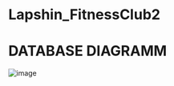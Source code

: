 # Lapshin_FitnessClub2

<h1>DATABASE DIAGRAMM</h1>

![image](https://user-images.githubusercontent.com/109417433/221529049-a18beac5-c27e-4d61-a3c1-563591ebf3f5.png)

